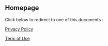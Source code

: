 ## Homepage
Click below to redirect to one of this documents :

<a href="/privacy-policy">Privacy Policy </a>

<a href="/term-of-use">Term of Use </a>
